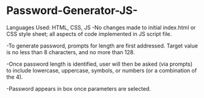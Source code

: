 # Password-Generator-JS-

Languages Used: HTML, CSS, JS
-No changes made to initial index.html or CSS style sheet; all aspects of code implemented in JS script file.

-To generate password, prompts for length are first addressed. Target value is no less than 8 characters, and no more than 128.

-Once password length is identified, user will then be asked (via prompts) to include lowercase, uppercase, symbols, or numbers (or a combination of the 4).

-Password appears in box once parameters are selected.
